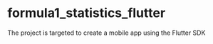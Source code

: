 # formula1_statistics_flutter

The project is targeted to create a mobile app using the Flutter SDK
